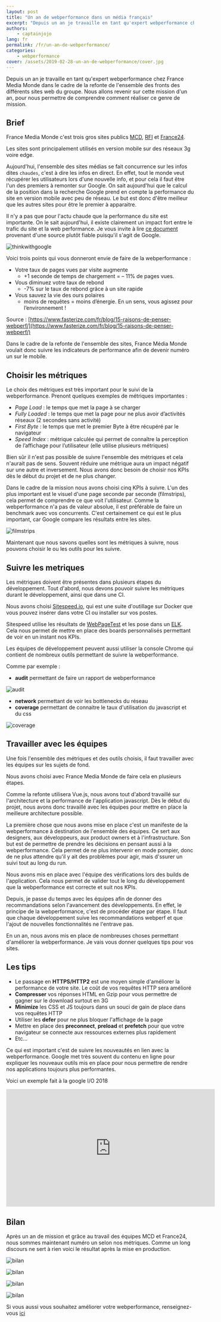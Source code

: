 ```yaml
---
layout: post
title: "Un an de webperformance dans un média français"
excerpt: "Depuis un an je travaille en tant qu'expert webperformance chez France Media Monde dans le cadre de la refonte de l'ensemble des fronts des différents sites web du groupe. Nous allons revenir sur cette mission d'un an, pour nous permettre de comprendre comment réaliser ce genre de mission."
authors:
    - captainjojo
lang: fr
permalink: /fr/un-an-de-webperformance/
categories:
    - webperformance
cover: /assets/2019-02-28-un-an-de-webperformance/cover.jpg
---
```


Depuis un an je travaille en tant qu'expert webperformance chez France Media Monde dans le cadre de la refonte de l'ensemble des fronts des différents sites web du groupe. Nous allons revenir sur cette mission d'un an, pour nous permettre de comprendre comment réaliser ce genre de mission.

## Brief

France Media Monde c'est trois gros sites publics [MCD](https://www.mc-doualiya.com/), [RFI](http://www.rfi.fr/) et [France24](https://www.france24.com/fr/).

Les sites sont principalement utilisés en version mobile sur des réseaux 3g voire edge.

Aujourd'hui, l'ensemble des sites médias se fait concurrence sur les infos dites `chaudes`, c'est à dire les infos en direct. En effet, tout le monde veut récupérer les utilisateurs lors d'une nouvelle info, et pour cela il faut être l'un des premiers à remonter sur Google. On sait aujourd'hui que le calcul de la position dans la recherche Google prend en compte la performance du site en version mobile avec peu de réseau. Le but est donc d'être meilleur que les autres sites pour être le premier à apparaitre.

Il n'y a pas que pour l'actu chaude que la performance du site est importante. On le sait aujourd'hui, il existe clairement un impact fort entre le trafic du site et la web performance. Je vous invite à lire [ce document](https://www.thinkwithgoogle.com/marketing-resources/data-measurement/mobile-page-speed-new-industry-benchmarks/) provenant d'une source plutôt fiable puisqu'il s'agit de Google.

![thinkwithgoogle]({{site.baseurl}}/assets/2019-02-28-un-an-de-webperformance/image1.jpg)

Voici trois points qui vous donneront envie de faire de la webperformance :

- Votre taux de pages vues par visite augmente
    - +1 seconde de temps de chargement = – 11% de pages vues.
- Vous diminuez votre taux de rebond
    - -7% sur le taux de rebond grâce à un site rapide
- Vous sauvez la vie des ours polaires
    - moins de requêtes = moins d’énergie. En un sens, vous agissez pour l’environnement !

Source : [https://www.fasterize.com/fr/blog/15-raisons-de-penser-webperf/](https://www.fasterize.com/fr/blog/15-raisons-de-penser-webperf/)

Dans le cadre de la refonte de l'ensemble des sites, France Média Monde voulait donc suivre les indicateurs de performance afin de devenir numéro un sur le mobile.

## Choisir les métriques

Le choix des métriques est très important pour le suivi de la webperformance.
Prenont quelques exemples de métriques importantes :

- *Page Load* : le temps que met la page à se charger
- *Fully Loaded* : le temps que met la page pour ne plus avoir d’activités réseaux (2 secondes sans activité)
- *First Byte* : le temps que met le premier Byte à être récupéré par le navigateur
- *Speed Index* : métrique calculée qui permet de connaître la perception de l’affichage pour l’utilisateur (elle utilise plusieurs métriques)

Bien sûr il n'est pas possible de suivre l'ensemble des métriques et cela n'aurait pas de sens. Souvent réduire une métrique aura un impact négatif sur une autre et inversement. Nous avons donc besoin de choisir nos KPIs dès le début du projet et de ne plus changer.

Dans le cadre de la mission nous avons choisi cinq KPIs à suivre. L'un des plus important est le visuel d'une page seconde par seconde (filmstrips), cela permet de comprendre ce que voit l'utilisateur. Comme la webperformance n'a pas de valeur absolue, il est préférable de faire un benchmark avec vos concurrents. C'est certainement ce qui est le plus important, car Google compare les résultats entre les sites.

![filmstrips]({{site.baseurl}}/assets/2019-02-28-un-an-de-webperformance/image2.png)

Maintenant que nous savons quelles sont les métriques à suivre, nous pouvons choisir le ou les outils pour les suivre.

## Suivre les metriques

Les métriques doivent être présentes dans plusieurs étapes du développement. Tout d'abord, nous devons pouvoir suivre les métriques durant le développement, ainsi que dans une CI.

Nous avons choisi [Sitespeed.io](https://www.sitespeed.io/), qui est une suite d'outillage sur Docker que vous pouvez insérer dans votre CI ou installer sur vos postes.

Sitespeed utilise les résultats de [WebPageTest](https://www.sitespeed.io/documentation/sitespeed.io/webpagetest/) et les pose dans un [ELK](https://www.elastic.co/fr/elk-stack). Cela nous permet de mettre en place des boards personnalisés permettant de voir en un instant nos KPIs.

Les équipes de développement peuvent aussi utiliser la console Chrome qui contient de nombreux outils permettant de suivre la webperformance.

Comme par exemple :

- **audit** permettant de faire un rapport de webperformance

![audit]({{site.baseurl}}/assets/2019-02-28-un-an-de-webperformance/image3.png)

- **network** permettant de voir les bottlenecks du réseau
- **coverage** permettant de connaitre le taux d'utilisation du javascript et du css

![coverage]({{site.baseurl}}/assets/2019-02-28-un-an-de-webperformance/image4.png)

## Travailler avec les équipes

Une fois l'ensemble des métriques et des outils choisis, il faut travailler avec les équipes sur les sujets de fond.

Nous avons choisi avec France Media Monde de faire cela en plusieurs étapes.

Comme la refonte utilisera Vue.js, nous avons tout d'abord travaillé sur l'architecture et la performance de l'application javascript. Dès le début du projet, nous avons donc travaillé avec les équipes pour mettre en place la meilleure architecture possible.

La première chose que nous avons mise en place c'est un manifeste de la webperformance à destination de l'ensemble des équipes. Ce sert aux designers, aux développeurs, aux product owners et à l'infrastructure. Son but est de permettre de prendre les décisions en pensant aussi à la webperformance. Cela permet de ne plus intervenir en mode pompier, donc de ne plus attendre qu'il y ait des problèmes pour agir, mais d'ssurer un suivi tout au long du run.

Nous avons mis en place avec l'équipe des vérifications lors des builds de l'application. Cela nous permet de valider tout le long du développement que la webperformance est correcte et suit nos KPIs.

Depuis, je passe du temps avec les équipes afin de donner des recommandations selon l'avancement des développements. En effet, le principe de la webperformance, c'est de procéder étape par étape. Il faut que chaque développement suive les recommandations webperf et que l'ajout de nouvelles fonctionnalités ne l'entrave pas.

En un an, nous avons mis en place de nombreuses choses permettant d'améliorer la webperformance. Je vais vous donner quelques tips pour vos sites.

## Les tips

- Le passage en **HTTPS/HTTP2** est une moyen simple d'améliorer la performance de votre site. Le coût de vos requêtes HTTP sera amélioré
- **Compresser** vos réponses HTML en Gzip pour vous permettre de gagner sur le download surtout en 3G
- **Minimize** les CSS et JS toujours dans un souci de gain de place dans vos requêtes HTTP
- Utiliser les **defer** pour ne plus bloquer l'affichage de la page
- Mettre en place des **preconnect**, **preload** et **prefetch** pour que votre navigateur se connecte aux ressources externes plus rapidement
- Etc...

Ce qui est important c'est de suivre les nouveautés en lien avec la webperformance. Google met très souvent du contenu en ligne pour expliquer les nouveaux outils mis en place pour nous permettre de rendre nos applications toujours plus performantes.

Voici un exemple fait à la google I/O 2018

<iframe width="560" height="315" src="https://www.youtube.com/embed/Mv-l3-tJgGk" frameborder="0" allow="accelerometer; autoplay; encrypted-media; gyroscope; picture-in-picture" allowfullscreen></iframe>

## Bilan

Après un an de mission et grâce au travail des équipes MCD et France24, nous sommes maintenant numéro un selon nos métriques. Comme un long discours ne sert à rien voici le résultat après la mise en production.

![bilan]({{site.baseurl}}/assets/2019-02-28-un-an-de-webperformance/image5.png)

![bilan]({{site.baseurl}}/assets/2019-02-28-un-an-de-webperformance/image6.png)

![bilan]({{site.baseurl}}/assets/2019-02-28-un-an-de-webperformance/image7.png)

![bilan]({{site.baseurl}}/assets/2019-02-28-un-an-de-webperformance/image8.png)


Si vous aussi vous souhaitez améliorer votre webperformance, renseignez-vous [ici](https://eleven-labs.com/accompagnement-sur-mesure/audit-et-expertise)
